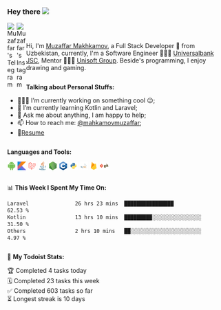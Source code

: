 ### Hey there <img src="https://media.giphy.com/media/hvRJCLFzcasrR4ia7z/giphy.gif" width="25px">


<a href="https://t.me/@mahkamovmuzaffar">
  <img align="left" alt="Muzaffar's Telegram" width="22px" src="https://cdn.jsdelivr.net/npm/simple-icons@v3/icons/telegram.svg" />
</a>
<a href="https://www.instagram.com/mr_max_kamov/">
  <img align="left" alt="Muzaffar's Instagram" width="22px" src="https://cdn.jsdelivr.net/npm/simple-icons@v3/icons/instagram.svg" />
</a>

<br>

```
```

 Hi, I'm [Muzaffar Makhkamov](https://dev-soft.uz/), a Full Stack Developer 🚀 from Uzbekistan, currently, I'm a Software Engineer 🙍🏽‍♂️ [Universalbank JSC](https://universalbank.uz/private/), Mentor 👨🏽‍💼 [Unisoft Group](https://unired.uz). Beside's programming, I enjoy drawing and gaming.

```
```

**Talking about Personal Stuffs:**

- 👨🏽‍💻 I’m currently working on something cool :wink:;
- 🌱 I’m currently learning Kotlin and Laravel; 
- 💬 Ask me about anything, I am happy to help;
- 📫 How to reach me: [@mahkamovmuzaffar](https://t.me/@mahkamovmuzaffar);
- 📝[Resume](https://drive.google.com)


```
```

**Languages and Tools:**  

<code><img height="20" src="https://raw.githubusercontent.com/github/explore/80688e429a7d4ef2fca1e82350fe8e3517d3494d/topics/android/android.png"></code>
<code><img height="20" src="https://raw.githubusercontent.com/github/explore/80688e429a7d4ef2fca1e82350fe8e3517d3494d/topics/kotlin/kotlin.png"></code>
<code><img height="20" src="https://raw.githubusercontent.com/github/explore/80688e429a7d4ef2fca1e82350fe8e3517d3494d/topics/laravel/laravel.png"></code>
<code><img height="20" src="https://raw.githubusercontent.com/github/explore/5c058a388828bb5fde0bcafd4bc867b5bb3f26f3/topics/java/java.png"></code>
<code><img height="20" src="https://raw.githubusercontent.com/github/explore/80688e429a7d4ef2fca1e82350fe8e3517d3494d/topics/nodejs/nodejs.png"></code>
<code><img height="20" src="https://raw.githubusercontent.com/github/explore/80688e429a7d4ef2fca1e82350fe8e3517d3494d/topics/cpp/cpp.png"></code>
<code><img height="20" src="https://raw.githubusercontent.com/github/explore/80688e429a7d4ef2fca1e82350fe8e3517d3494d/topics/python/python.png"></code>
<code><img height="20" src="https://raw.githubusercontent.com/github/explore/80688e429a7d4ef2fca1e82350fe8e3517d3494d/topics/mysql/mysql.png"></code>
<code><img height="20" src="https://raw.githubusercontent.com/github/explore/80688e429a7d4ef2fca1e82350fe8e3517d3494d/topics/firebase/firebase.png"></code>
<code><img height="20" src="https://raw.githubusercontent.com/github/explore/80688e429a7d4ef2fca1e82350fe8e3517d3494d/topics/git/git.png"></code>

```
```

📊 **This Week I Spent My Time On:**
<!--START_SECTION:waka-->
```text                                                                  
Laravel               26 hrs 23 mins  ████████████████            62.53 % 
Kotlin                13 hrs 10 mins  █████████░░░░░░░░░░░░░░░░   31.50 % 
Others                2 hrs 10 mins   ██░░░░░░░░░░░░░░░░░░░░░░░    4.97 % 
```
<!--END_SECTION:waka-->

```
```

🚧 **My Todoist Stats:**
<!-- TODO-IST:START -->         
🏆  Completed 4 tasks today           
🗓  Completed 23 tasks this week           
✅  Completed 603 tasks so far           
⏳  Longest streak is 10 days
<!-- TODO-IST:END -->

```
```


